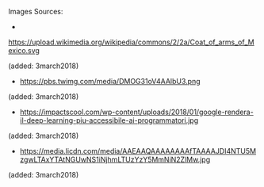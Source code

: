 Images Sources:

* 
https://upload.wikimedia.org/wikipedia/commons/2/2a/Coat_of_arms_of_Mexico.svg

(added: 3march2018)


* https://pbs.twimg.com/media/DMOG31oV4AAlbU3.png

(added: 3march2018)


* https://impactscool.com/wp-content/uploads/2018/01/google-rendera-il-deep-learning-piu-accessibile-ai-programmatori.jpg

(added: 3march2018)


* https://media.licdn.com/media/AAEAAQAAAAAAAAfTAAAAJDI4NTU5MzgwLTAxYTAtNGUwNS1iNjhmLTUzYzY5MmNiN2ZlMw.jpg


(added: 3march2018)

